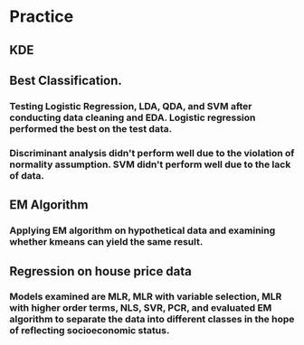 # Practice

## KDE

## Best Classification.
### Testing Logistic Regression, LDA, QDA, and SVM after conducting data cleaning and EDA. Logistic regression performed the best on the test data.
### Discriminant analysis didn't perform well due to the violation of normality assumption. SVM didn't perform well due to the lack of data.

## EM Algorithm
### Applying EM algorithm on hypothetical data and examining whether kmeans can yield the same result.

## Regression on house price data
### Models examined are MLR, MLR with variable selection, MLR with higher order terms, NLS, SVR, PCR, and evaluated EM algorithm to separate the data into different classes in the hope of reflecting socioeconomic status. 
